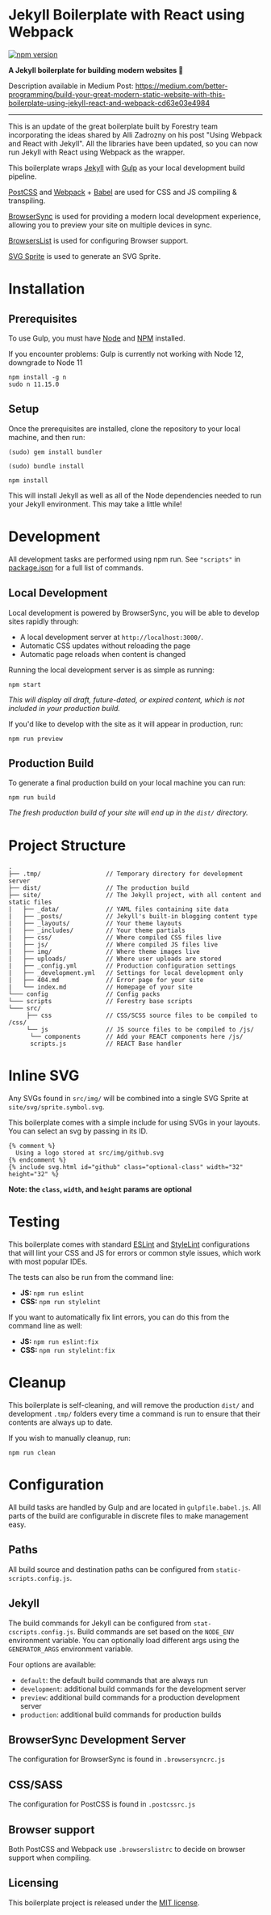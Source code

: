 # Jekyll Boilerplate with React using Webpack

[![npm version](https://badge.fury.io/js/jekyll-react-webpack.svg)](https://badge.fury.io/js/jekyll-react-webpack)

**A Jekyll boilerplate for building modern websites 🌲**

Description available in Medium Post:
https://medium.com/better-programming/build-your-great-modern-static-website-with-this-boilerplate-using-jekyll-react-and-webpack-cd63e03e4984

---

This is an update of the great boilerplate built by Forestry team incorporating the ideas shared by Alli Zadrozny on his post "Using Webpack and React with Jekyll". All the libraries have been updated, so you can now run Jekyll with React using Webpack as the wrapper.

This boilerplate wraps [Jekyll](https://jekyllrb.com) with [Gulp](https://gulpjs.com/) as your local development build pipeline.

[PostCSS](http://postcss.org/) and [Webpack](https://webpack.js.org/) + [Babel](https://babeljs.io/) are used for CSS and JS compiling & transpiling.

[BrowserSync](https://www.browsersync.io/) is used for providing a modern local development experience, allowing you to preview your site on multiple devices in sync.

[BrowsersList](https://github.com/ai/browserslist) is used for configuring Browser support.

[SVG Sprite](https://github.com/jkphl/svg-sprite) is used to generate an SVG Sprite.

# Installation

## Prerequisites
To use Gulp, you must have [Node](https://nodejs.org/en/download/) and [NPM](https://www.npmjs.com/get-npm) installed.

If you encounter problems:  Gulp is currently not working with Node 12, downgrade to Node 11

```
npm install -g n
sudo n 11.15.0
```

## Setup

Once the prerequisites are installed, clone the repository to your local machine, and then run:

```
(sudo) gem install bundler
```
```
(sudo) bundle install
```
```
npm install
```

This will install Jekyll as well as all of the Node dependencies needed to run your Jekyll environment. This may take a little while!

# Development
All development tasks are performed using npm run. See `"scripts"` in [package.json](/package.json) for a full list of commands.

## Local Development

Local development is powered by BrowserSync, you will be able to develop sites rapidly through:

- A local development server at `http://localhost:3000/`.
- Automatic CSS updates without reloading the page
- Automatic page reloads when content is changed

Running the local development server is as simple as running:

```
npm start
```

*This will display all draft, future-dated, or expired content, which is not included in your production build.*

If you'd like to develop with the site as it will appear in production, run:

```
npm run preview
```

## Production Build

To generate a final production build on your local machine you can run:

```
npm run build
```
*The fresh production build of your site will end up in the `dist/` directory.*

# Project Structure
```
.
├── .tmp/                  // Temporary directory for development server
├── dist/                  // The production build
├── site/                  // The Jekyll project, with all content and static files
|   ├── _data/             // YAML files containing site data
|   ├── _posts/            // Jekyll's built-in blogging content type
|   ├── _layouts/          // Your theme layouts
|   ├── _includes/         // Your theme partials
|   ├── css/               // Where compiled CSS files live
|   ├── js/                // Where compiled JS files live
|   ├── img/               // Where theme images live
|   ├── uploads/           // Where user uploads are stored
|   ├── _config.yml        // Production configuration settings
|   ├── _development.yml   // Settings for local development only
|   ├── 404.md             // Error page for your site
|   └── index.md           // Homepage of your site
└─── config                // Config packs
└─── scripts               // Forestry base scripts
└─── src/
     ├── css               // CSS/SCSS source files to be compiled to /css/
     └── js                // JS source files to be compiled to /js/
      └── components       // Add your REACT components here /js/
      scripts.js           // REACT Base handler    
```

# Inline SVG
Any SVGs found in `src/img/` will be combined into a single SVG Sprite at `site/svg/sprite.symbol.svg`.

This boilerplate comes with a simple include for using SVGs in your layouts. You can select an svg by passing in its ID.

```
{% comment %}
  Using a logo stored at src/img/github.svg
{% endcomment %}
{% include svg.html id="github" class="optional-class" width="32" height="32" %}
```
**Note: the `class`, `width`, and `height` params are optional**

# Testing
This boilerplate comes with standard [ESLint](https://eslint.org/) and [StyleLint](https://github.com/stylelint/stylelint) configurations that will lint your CSS and JS for errors or common style issues, which work with most popular IDEs.

The tests can also be run from the command line:

- **JS:** `npm run eslint`
- **CSS:** `npm run stylelint`

If you want to automatically fix lint errors, you can do this from the command line as well:

- **JS:** `npm run eslint:fix`
- **CSS:** `npm run stylelint:fix`

# Cleanup

This boilerplate is self-cleaning, and will remove the production `dist/` and development `.tmp/` folders every time a command is run to ensure that their contents are always up to date.

If you wish to manually cleanup, run:

```
npm run clean
```

# Configuration
All build tasks are handled by Gulp and are located in `gulpfile.babel.js`. All parts of the build are configurable in discrete files to make management easy.

## Paths
All build source and destination paths can be configured from `static-scripts.config.js`.

## Jekyll
The build commands for Jekyll can be configured from `stat-cscripts.config.js`. Build commands are set based on the `NODE_ENV` environment variable. You can optionally load different args using the `GENERATOR_ARGS` environment variable.

Four options are available:
- `default`: the default build commands that are always run
- `development`: additional build commands for the development server
- `preview`: additional build commands for a production development server
- `production`: additional build commands for production builds

## BrowserSync Development Server
The configuration for BrowserSync is found in `.browsersyncrc.js`

## CSS/SASS
The configuration for PostCSS is found in `.postcssrc.js`

## Browser support
Both PostCSS and Webpack use `.browserslistrc` to decide on browser support when compiling.

## Licensing
This boilerplate project is released under the [MIT license](/LICENSE).
